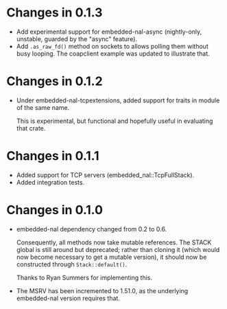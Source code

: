 # Changes in 0.1.3

* Add experimental support for embedded-nal-async
  (nightly-only, unstable, guarded by the "async" feature).
* Add `.as_raw_fd()` method on sockets to allows polling them without busy looping.
  The coapclient example was updated to illustrate that.

# Changes in 0.1.2

* Under embedded-nal-tcpextensions, added support for traits in module of the same name.

  This is experimental, but functional and hopefully useful in evaluating that crate.

# Changes in 0.1.1

* Added support for TCP servers (embedded_nal::TcpFullStack).
* Added integration tests.

# Changes in 0.1.0

* embedded-nal dependency changed from 0.2 to 0.6.

  Consequently, all methods now take mutable references.
  The STACK global is still around but deprecated;
  rather than cloning it (which would now become necessary to get a mutable
  version), it should now be constructed through `Stack::default()`.

  Thanks to Ryan Summers for implementing this.

* The MSRV has been incremented to 1.51.0,
  as the underlying embedded-nal version requires that.

